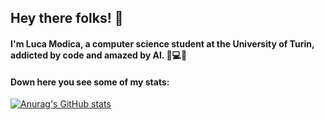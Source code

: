 ## Hey there folks! 👋
#### I'm Luca Modica, a computer science student at the University of Turin, addicted by code and amazed by AI. 💭💻🌐
#### Down here you see some of my stats:

[![Anurag's GitHub stats](https://github-readme-stats.vercel.app/api?username=lucamodica)](https://github.com/lucamodica/github-readme-stats)

<!--
**lucamodica/lucamodica** is a ✨ _special_ ✨ repository because its `README.md` (this file) appears on your GitHub profile.

Here are some ideas to get you started:

- 🔭 I’m currently working on ...
- 🌱 I’m currently learning ...
- 👯 I’m looking to collaborate on ...
- 🤔 I’m looking for help with ...
- 💬 Ask me about ...
- 📫 How to reach me: ...
- 😄 Pronouns: ...
- ⚡ Fun fact: ...
-->
